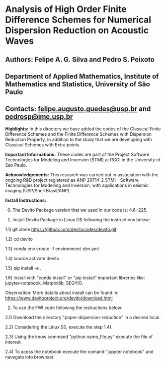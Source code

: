 # Analysis of High Order Finite Difference Schemes for Numerical Dispersion Reduction on Acoustic Waves

## Authors: Felipe A. G. Silva and Pedro S. Peixoto

## Department of Applied Mathematics, Institute of Mathematics and Statistics, University of São Paulo

## Contacts: felipe.augusto.guedes@usp.br and pedrosp@ime.usp.br

**Highlights:** In this directory we have added the codes of the Classical Finite Difference Schemes and the Finite Difference Schemes with Dispersion Reduction Property, in addition to the study that we are developing with Classical Schemes with Extra points.

**Important Informations:** These codes are part of the Project Software Technologies for Modeling and Inversion (STMI) at RCGI in the  University of Sao Paulo.

**Acknowledgements:** This research was carried out in association with the ongoing R&D project registered as ANP 20714-2 STMI - Software Technologies for Modelling and Inversion, with applications in seismic imaging (USP/Shell Brasil/ANP).

**Install Instructions:**

0) The Devito Package version that we used in our code is: 4.6+225.

1) Install Devito Package in Linux OS following the instructions below:

1.1) git clone https://github.com/devitocodes/devito.git

1.2) cd devito

1.3) conda env create -f environment-dev.yml

1.4) source activate devito

1.5) pip install -e .

1.6) Install with "conda install" or "pip install" important libreries like: jupyter-notebook, Matplotlib, SEGYIO.

Observation: More datails about install can be found in: https://www.devitoproject.org/devito/download.html

2) To use the FWI code following the instructions below:

2.1) Download the directory "paper-dispersion-reduction" in a desired local.

2.2) Considering the Linux S0, execute the step 1.4).

2.3) Using the know command "python name_file.py" execute the file of interest.

2.4) To acess the notebook execute the comand "jupyter notebook" and navegate into brownser.
